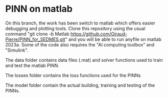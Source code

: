 # PINN on matlab

On this branch, the work has been switch to matlab which offers easier debugging and plotting tools. Clone this repository using the usual command "git clone -b Matlab https://github.com/Giraud-Pierre/PINN_for_SEDMES.git" and you will be able to run anyfile on matlab 2023a. Some of the code also requires the "AI computing toolbox" and "Simulink".

The data folder contains data files (.mat) and solver functions used to train and test the matlab PINN.

The losses folder contains the loss functions used for the PINNs

The model folder contain the actual building, training and testing of the PINNs.
